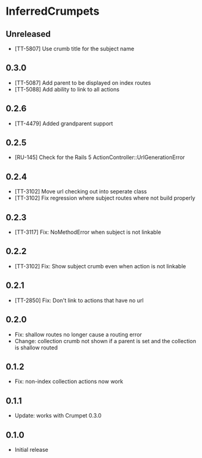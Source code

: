 # InferredCrumpets

## Unreleased

* [TT-5807] Use crumb title for the subject name

## 0.3.0

* [TT-5087] Add parent to be displayed on index routes
* [TT-5088] Add ability to link to all actions

## 0.2.6

* [TT-4479] Added grandparent support

## 0.2.5

* [RU-145] Check for the Rails 5 ActionController::UrlGenerationError

## 0.2.4

* [TT-3102] Move url checking out into seperate class
* [TT-3102] Fix regression where subject routes where not build properly

## 0.2.3

* [TT-3117] Fix: NoMethodError when subject is not linkable

## 0.2.2

* [TT-3102] Fix: Show subject crumb even when action is not linkable

## 0.2.1

* [TT-2850] Fix: Don't link to actions that have no url

## 0.2.0

* Fix: shallow routes no longer cause a routing error
* Change: collection crumb not shown if a parent is set and the collection is shallow routed

## 0.1.2

* Fix: non-index collection actions now work

## 0.1.1

* Update: works with Crumpet 0.3.0

## 0.1.0

* Initial release
